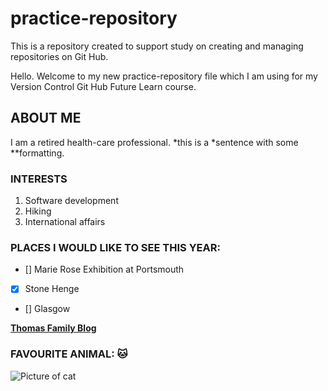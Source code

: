 # practice-repository

This is a repository created to support study on creating and managing repositories on Git Hub.

Hello. Welcome to my new practice-repository file which I am using for my Version Control Git Hub Future Learn course.

## ABOUT ME

I am a retired health-care professional.
*this is a *sentence with some \*\*formatting.

### INTERESTS

1. Software development
2. Hiking
3. International affairs

### PLACES I WOULD LIKE TO SEE THIS YEAR:

- [] Marie Rose Exhibition at Portsmouth
- [x] Stone Henge
- [] Glasgow

[**Thomas Family Blog**](https://emea01.safelinks.protection.outlook.com/?url=https%3A%2F%2Fjillthomas799.github.io%2Fthomasfamilyblog-2024-2025git%2F&data=05%7C02%7C%7Ce1d08ffeb1934bfaa83308dc3dfc4194%7C84df9e7fe9f640afb435aaaaaaaaaaaa%7C1%7C0%7C638453400842848517%7CUnknown%7CTWFpbGZsb3d8eyJWIjoiMC4wLjAwMDAiLCJQIjoiV2luMzIiLCJBTiI6Ik1haWwiLCJXVCI6Mn0%3D%7C0%7C%7C%7C&sdata=ixEyaFJYPGXtN5eS3Y2FHVMcRw1%2B1sMQCT7HGbHt8T4%3D&reserved=0)

### FAVOURITE ANIMAL: 🐱

![Picture of cat](https://upload.wikimedia.org/wikipedia/commons/thumb/7/74/A-Cat.jpg/1600px-A-Cat.jpg?20101227100718)
